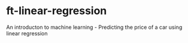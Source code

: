 # ft-linear-regression
An introducton to machine learning - Predicting the price of a car using linear regression
